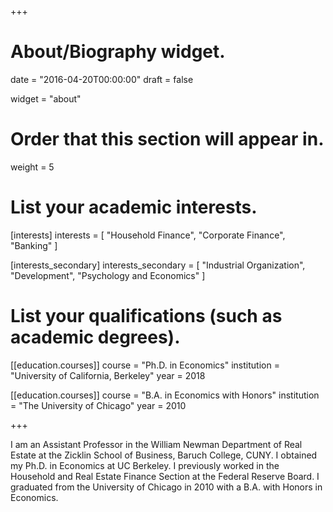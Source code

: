 +++
# About/Biography widget.

date = "2016-04-20T00:00:00"
draft = false

widget = "about"

# Order that this section will appear in.
weight = 5

# List your academic interests.
[interests]
  interests = [
    "Household Finance",
	"Corporate Finance",
	"Banking"
  ]

  [interests_secondary]
  interests_secondary  = [
    "Industrial Organization",
    "Development",
    "Psychology and Economics"
  ]

# List your qualifications (such as academic degrees).
[[education.courses]]
  course = "Ph.D. in Economics"
  institution = "University of California, Berkeley"
  year = 2018
  
[[education.courses]]
  course = "B.A. in Economics with Honors"
  institution = "The University of Chicago"
  year = 2010
 
+++

I am an Assistant Professor in the William Newman Department of Real Estate at the Zicklin School of Business, Baruch College, CUNY. I obtained my Ph.D. in Economics at UC Berkeley. I previously worked in the Household and Real Estate Finance Section at the Federal Reserve Board. I graduated from the University of Chicago in 2010 with a B.A. with Honors in Economics.

<!-- {{% staticref "files/WaldoOjeda_CV.pdf" %}}Download my CV{{% /staticref %}} -->